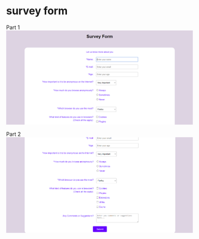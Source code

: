 # survey form

Part 1
![alt text](https://github.com/marcfreir/survey_form/blob/master/survey_form_p1.png)

Part 2
![alt text](https://github.com/marcfreir/survey_form/blob/master/survey_form_p2.png)
